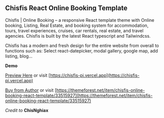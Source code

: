 ## Chisfis React Online Booking Template

Chisfis | Online Booking – a responsive React template theme with Online booking, Listing, Real Estate, and booking system for accommodation, tours, travel experiences, cruises, car rentals, real estate, and travel agencies. Chisfis is built by the latest React typescript and Tailwindcss.

Chisfis has a modern and fresh design for the entire website from overall to functions such as: Select react-datepicker, modal gallery, google map, add listing, blog…

**Demo**

[Preview Here](https://chisfis-thaipham-coder.vercel.app) or visit [https://chisfis-pi.vercel.app](https://chisfis-pi.vercel.app)


[Buy from Author](https://themeforest.net/item/chisfis-online-booking-react-template/33515927) or visit [https://themeforest.net/item/chisfis-online-booking-react-template/33515927](https://themeforest.net/item/chisfis-online-booking-react-template/33515927)

_Credit to_ **ChisNghiax**
